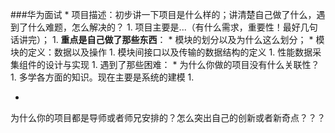 ###华为面试
* 
项目描述：初步讲一下项目是什么样的；讲清楚自己做了什么，遇到了什么难题，怎么解决的？
    1. 
项目主要是...（有什么需求，重要性！最好几句话讲完）；
    1. 
**重点是自己做了那些东西**：
        * 
模块的划分以及为什么这么划分；
        * 
模块的定义：数据以及操作
        1. 
模块间接口以及传输的数据结构的定义
        1. 
性能数据采集组件的设计与实现
    1. 
遇到了那些困难：
* 
为什么你做的项目没有什么关联性？
    1. 
多学各方面的知识。现在主要是系统的建模
    1. 

* 
为什么你的项目都是导师或者师兄安排的？怎么突出自己的创新或者新奇点？？？

